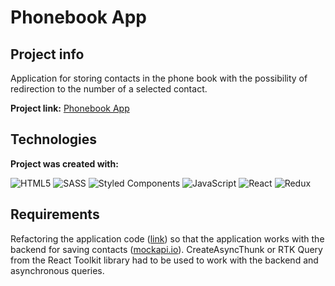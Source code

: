 # Phonebook App

## Project info
Application for storing contacts in the phone book with the possibility of redirection to the number of a selected contact.

**Project link:** [Phonebook App](https://phonebook-dm.netlify.app/)

## Technologies
**Project was created with:**

![HTML5](https://img.shields.io/badge/html5-%23E34F26.svg?style=for-the-badge&logo=html5&logoColor=white)  ![SASS](https://img.shields.io/badge/SASS-hotpink.svg?style=for-the-badge&logo=SASS&logoColor=white) ![Styled Components](https://img.shields.io/badge/styled--components-DB7093?style=for-the-badge&logo=styled-components&logoColor=white) ![JavaScript](https://img.shields.io/badge/javascript-%23323330.svg?style=for-the-badge&logo=javascript&logoColor=%23F7DF1E) ![React](https://img.shields.io/badge/react-%2320232a.svg?style=for-the-badge&logo=react&logoColor=%2361DAFB) ![Redux](https://img.shields.io/badge/redux-%23593d88.svg?style=for-the-badge&logo=redux&logoColor=white)

## Requirements
Refactoring the application code ([link](https://github.com/dawidmarek95x/goit-react-hw-06-phonebook)) so that the application works with the backend for saving contacts ([mockapi.io](https://mockapi.io/)). CreateAsyncThunk or RTK Query from the React Toolkit library had to be used to work with the backend and asynchronous queries.
